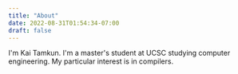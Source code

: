 ```yaml
---
title: "About"
date: 2022-08-31T01:54:34-07:00
draft: false
---
```


I'm Kai Tamkun. I'm a master's student at UCSC studying computer engineering. My particular interest is in compilers.